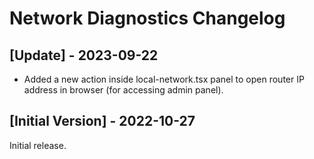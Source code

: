 # Network Diagnostics Changelog

## [Update] - 2023-09-22

- Added a new action inside local-network.tsx panel to open router IP address in browser (for accessing admin panel).

## [Initial Version] - 2022-10-27

Initial release.
